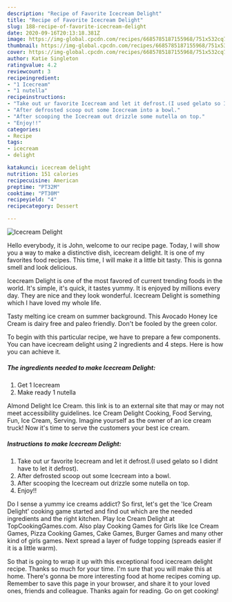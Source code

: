 ```yaml
---
description: "Recipe of Favorite Icecream Delight"
title: "Recipe of Favorite Icecream Delight"
slug: 188-recipe-of-favorite-icecream-delight
date: 2020-09-16T20:13:18.381Z
image: https://img-global.cpcdn.com/recipes/6685785187155968/751x532cq70/icecream-delight-recipe-main-photo.jpg
thumbnail: https://img-global.cpcdn.com/recipes/6685785187155968/751x532cq70/icecream-delight-recipe-main-photo.jpg
cover: https://img-global.cpcdn.com/recipes/6685785187155968/751x532cq70/icecream-delight-recipe-main-photo.jpg
author: Katie Singleton
ratingvalue: 4.2
reviewcount: 3
recipeingredient:
- "1 Icecream"
- "1 nutella"
recipeinstructions:
- "Take out ur favorite Icecream and let it defrost.(I used gelato so I didnt have to let it defrost)."
- "After defrosted scoop out some Icecream into a bowl."
- "After scooping the Icecream out drizzle some nutella on top."
- "Enjoy!!"
categories:
- Recipe
tags:
- icecream
- delight

katakunci: icecream delight 
nutrition: 151 calories
recipecuisine: American
preptime: "PT32M"
cooktime: "PT30M"
recipeyield: "4"
recipecategory: Dessert

---
```



![Icecream Delight](https://img-global.cpcdn.com/recipes/6685785187155968/751x532cq70/icecream-delight-recipe-main-photo.jpg)

Hello everybody, it is John, welcome to our recipe page. Today, I will show you a way to make a distinctive dish, icecream delight. It is one of my favorites food recipes. This time, I will make it a little bit tasty. This is gonna smell and look delicious.

Icecream Delight is one of the most favored of current trending foods in the world. It's simple, it's quick, it tastes yummy. It is enjoyed by millions every day. They are nice and they look wonderful. Icecream Delight is something which I have loved my whole life.

Tasty melting ice cream on summer background. This Avocado Honey Ice Cream is dairy free and paleo friendly. Don&#39;t be fooled by the green color.


To begin with this particular recipe, we have to prepare a few components. You can have icecream delight using 2 ingredients and 4 steps. Here is how you can achieve it.

##### The ingredients needed to make Icecream Delight:

1. Get 1 Icecream
1. Make ready 1 nutella


Almond Delight Ice Cream. this link is to an external site that may or may not meet accessibility guidelines. Ice Cream Delight Cooking, Food Serving, Fun, Ice Cream, Serving. Imagine yourself as the owner of an ice cream truck! Now it&#39;s time to serve the customers your best ice cream. 

##### Instructions to make Icecream Delight:

1. Take out ur favorite Icecream and let it defrost.(I used gelato so I didnt have to let it defrost).
1. After defrosted scoop out some Icecream into a bowl.
1. After scooping the Icecream out drizzle some nutella on top.
1. Enjoy!!


Do I sense a yummy ice creams addict? So first, let&#39;s get the &#39;Ice Cream Delight&#39; cooking game started and find out which are the needed ingredients and the right kitchen. Play Ice Cream Delight at TopCookingGames.com. Also play Cooking Games for Girls like Ice Cream Games, Pizza Cooking Games, Cake Games, Burger Games and many other kind of girls games. Next spread a layer of fudge topping (spreads easier if it is a little warm). 

So that is going to wrap it up with this exceptional food icecream delight recipe. Thanks so much for your time. I'm sure that you will make this at home. There's gonna be more interesting food at home recipes coming up. Remember to save this page in your browser, and share it to your loved ones, friends and colleague. Thanks again for reading. Go on get cooking!

